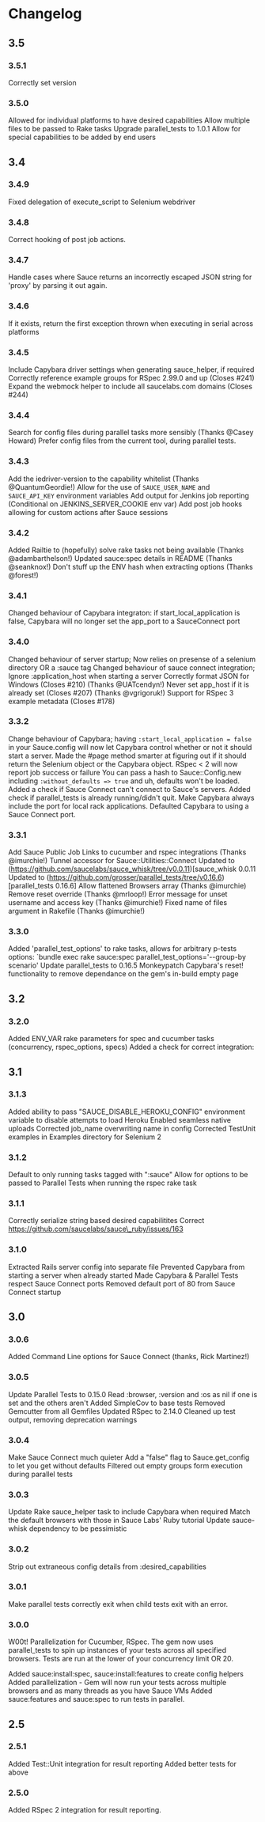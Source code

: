 # Changelog
## 3.5
### 3.5.1
Correctly set version

### 3.5.0
Allowed for individual platforms to have desired capabilities
Allow multiple files to be passed to Rake tasks
Upgrade parallel_tests to 1.0.1
Allow for special capabilities to be added by end users

## 3.4
### 3.4.9
Fixed delegation of execute_script to Selenium webdriver

### 3.4.8
Correct hooking of post job actions.

### 3.4.7
Handle cases where Sauce returns an incorrectly escaped JSON string for 'proxy' by parsing it out again.

### 3.4.6
If it exists, return the first exception thrown when executing in serial across platforms

### 3.4.5
Include Capybara driver settings when generating sauce_helper, if required
Correctly reference example groups for RSpec 2.99.0 and up (Closes #241)
Expand the webmock helper to include all saucelabs.com domains (Closes #244)

### 3.4.4
Search for config files during parallel tasks more sensibly (Thanks @Casey Howard)
Prefer config files from the current tool, during parallel tests.
### 3.4.3
Add the iedriver-version to the capability whitelist (Thanks @QuantumGeordie!)
Allow for the use of `SAUCE_USER_NAME` and `SAUCE_API_KEY` environment variables
Add output for Jenkins job reporting (Conditional on JENKINS_SERVER_COOKIE env var)
Add post job hooks allowing for custom actions after Sauce sessions

### 3.4.2
Added Railtie to (hopefully) solve rake tasks not being available (Thanks @adambarthelson!)
Updated sauce:spec details in README (Thanks @seanknox!)
Don't stuff up the ENV hash when extracting options (Thanks @forest!)

### 3.4.1
Changed behaviour of Capybara integraton:  if start_local_application is false, Capybara will no longer set the app_port to a SauceConnect port

### 3.4.0
Changed behaviour of server startup; Now relies on presense of a selenium directory OR a :sauce tag
Changed behaviour of sauce connect integration; Ignore :application_host when starting a server
Correctly format JSON for Windows (Closes #210) (Thanks @UATcendyn!)
Never set app_host if it is already set (Closes #207) (Thanks @vgrigoruk!)
Support for RSpec 3 example metadata (Closes #178)

### 3.3.2
Change behaviour of Capybara; having `:start_local_application = false` in your Sauce.config will now let Capybara control whether or not it should start a server.
Made the #page method smarter at figuring out if it should return the Selenium object or the Capybara object.
RSpec < 2 will now report job success or failure
You can pass a hash to Sauce::Config.new including `:without_defaults => true` and uh, defaults won't be loaded.
Added a check if Sauce Connect can't connect to Sauce's servers.
Added check if parallel\_tests is already running/didn't quit.
Make Capybara always include the port for local rack applications.
Defaulted Capybara to using a Sauce Connect port.

### 3.3.1
Add Sauce Public Job Links to cucumber and rspec integrations (Thanks @imurchie!)
Tunnel accessor for Sauce::Utilities::Connect
Updated to (https://github.com/saucelabs/sauce_whisk/tree/v0.0.11)[sauce\_whisk 0.0.11
Updated to (https://github.com/grosser/parallel_tests/tree/v0.16.6)[parallel_tests 0.16.6]
Allow flattened Browsers array (Thanks @imurchie)
Remove reset override (Thanks @mrloop!)
Error message for unset username and access key (Thanks @imurchie!)
Fixed name of files argument in Rakefile (Thanks @imurchie!)

### 3.3.0
Added 'parallel\_test\_options' to rake tasks, allows for arbitrary p-tests options:
`bundle exec rake sauce:spec parallel_test_options='--group-by scenario'
Update parallel_tests to 0.16.5
Monkeypatch Capybara's reset! functionality to remove dependance on the gem's in-build empty page

## 3.2
### 3.2.0
Added ENV_VAR rake parameters for spec and cucumber tasks (concurrency, rspec_options, specs)
Added a check for correct integration:

## 3.1
### 3.1.3
Added ability to pass "SAUCE\_DISABLE\_HEROKU\_CONFIG" environment variable to disable attempts to load Heroku
Enabled seamless native uploads
Corrected job\_name overwriting name in config
Corrected TestUnit examples in Examples directory for Selenium 2

### 3.1.2
Default to only running tasks tagged with ":sauce"
Allow for options to be passed to Parallel Tests when running the rspec rake task

### 3.1.1
Correctly serialize string based desired capabilitites
Correct https://github.com/saucelabs/sauce\_ruby/issues/163

### 3.1.0
Extracted Rails server config into separate file
Prevented Capybara from starting a server when already started
Made Capybara & Parallel Tests respect Sauce Connect ports
Removed default port of 80 from Sauce Connect startup

## 3.0
### 3.0.6
Added Command Line options for Sauce Connect (thanks, Rick Martínez!)

### 3.0.5
Update Parallel Tests to 0.15.0
Read :browser, :version and :os as nil if one is set and the others aren't
Added SimpleCov to base tests
Removed Gemcutter from all Gemfiles
Updated RSpec to 2.14.0
Cleaned up test output, removing deprecation warnings

### 3.0.4
Make Sauce Connect much quieter
Add a "false" flag to Sauce.get\_config to let you get without defaults
Filtered out empty groups form execution during parallel tests

### 3.0.3
Update Rake sauce_helper task to include Capybara when required
Match the default browsers with those in Sauce Labs' Ruby tutorial
Update sauce-whisk dependency to be pessimistic

### 3.0.2
Strip out extraneous config details from :desired_capabilities

### 3.0.1
Make parallel tests correctly exit when child tests exit with an error.

### 3.0.0
W00t!  Parallelization for Cucumber, RSpec.  The gem now uses parallel_tests to spin up instances of your tests across all specified browsers.  Tests are run at the lower of your concurrency limit OR 20.

Added sauce:install:spec, sauce:install:features to create config helpers
Added parallelization - Gem will now run your tests across multiple browsers and as many threads as you have Sauce VMs
Added sauce:features and sauce:spec to run tests in parallel.

## 2.5
### 2.5.1
Added Test::Unit integration for result reporting
Added better tests for above

### 2.5.0
Added RSpec 2 integration for result reporting.

